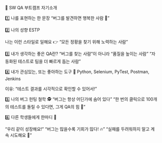 
👋 SW QA 부트캠프 자기소개

1️⃣ 나를 표현하는 한 문장
“버그를 발견하면 행복한 사람 🐞”


2️⃣ 나의 성향
ESTP

나는 이런 스타일로 일해요 👉 “모든 정황을 찾기 위해 노력하는 사람”



3️⃣ 내가 생각하는 좋은 QA란?
“버그를 찾는 사람”이 아니라 “품질을 높이는 사람”
“자동화된 테스트로 팀을 더 빠르게 돕는 사람”


4️⃣ 내가 관심있는, 또는 좋아하는 도구 🧰
Python, Selenium, PyTest, Postman, Jenkins

이유: “테스트 결과를 시각적으로 확인할 수 있어서!”



5️⃣ 나의 버그 헌팅 철학 🕵️
 “버그는 항상 어딘가에 숨어 있다”
 “한 번의 클릭으로 100개의 테스트를 돌릴 수 있다면, 그게 QA의 힘 💪”


6️⃣ 다른 학생들에게 한마디 💬

 “우리 같이 성장해요!”
 “버그는 많을수록 기회가 많다! 🔥”
 “실패를 두려워하지 말고 계속 시도해요 🙌”
